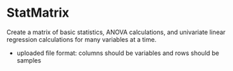 # StatMatrix
Create a matrix of basic statistics, ANOVA calculations, and univariate linear regression calculations for many variables at a time. 
- uploaded file format: columns should be variables and rows should be samples
